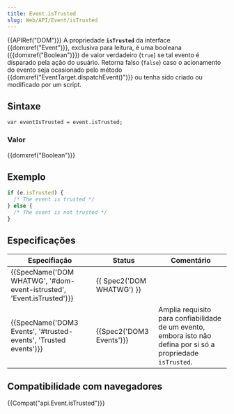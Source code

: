 ```yaml
---
title: Event.isTrusted
slug: Web/API/Event/isTrusted
---
```

{{APIRef("DOM")}}
A propriedade **`isTrusted`** da interface {{domxref("Event")}}, exclusiva para leitura, é uma booleana ({{domxref("Boolean")}}) de valor verdadeiro (`true`) se tal evento é disparado pela ação do usuário. Retorna falso (`false`) caso o acionamento do evento seja ocasionado pelo método {{domxref("EventTarget.dispatchEvent()")}} ou tenha sido criado ou modificado por um script.

## Sintaxe

```
var eventIsTrusted = event.isTrusted;
```

### Valor

{{domxref("Boolean")}}

## Exemplo

```js
if (e.isTrusted) {
  /* The event is trusted */
} else {
  /* The event is not trusted */
}
```

## Especificações

| Especifiação                                                                                 | Status                           | Comentário                                                                                                     |
| -------------------------------------------------------------------------------------------- | -------------------------------- | -------------------------------------------------------------------------------------------------------------- |
| {{SpecName('DOM WHATWG', '#dom-event-istrusted', 'Event.isTrusted')}} | {{ Spec2('DOM WHATWG') }} |                                                                                                                |
| {{SpecName('DOM3 Events', '#trusted-events', 'Trusted events')}}         | {{Spec2('DOM3 Events')}} | Amplia requisito para confiabilidade de um evento, embora isto não defina por si só a propriedade `isTrusted`. |

## Compatibilidade com navegadores

{{Compat("api.Event.isTrusted")}}
